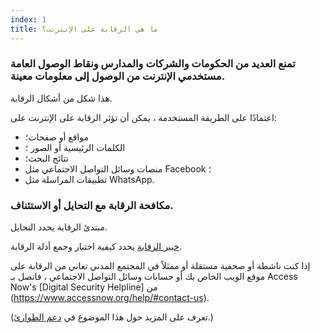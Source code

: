```yaml
---
index: 1
title: ما هي الرقابة على الإنترنت؟
---
```

### تمنع العديد من الحكومات والشركات والمدارس ونقاط الوصول العامة مستخدمي الإنترنت من الوصول إلى معلومات معينة.

هذا شكل من أشكال الرقابة.

اعتمادًا على الطريقة المستخدمة ، يمكن أن تؤثر الرقابة على الإنترنت على:

*   مواقع أو صفحات؛
*   الكلمات الرئيسية أو الصور ؛
*   نتائج البحث؛
*   منصات وسائل التواصل الاجتماعي مثل Facebook ؛
*   تطبيقات المراسلة مثل WhatsApp.

### مكافحة الرقابة مع التحايل أو الاستئناف.

مبتدئ الرقابة يحدد التحايل.

[خبير الرقابة](umbrella://communications/censorship/expert) يحدد كيفية اختبار وجمع أدلة الرقابة.

إذا كنت ناشطة أو صحفية مستقلة أو ممثلاً في المجتمع المدني تعاني من الرقابة على موقع الويب الخاص بك أو حسابات وسائل التواصل الاجتماعي ، فاتصل بـ Access Now's [Digital Security Helpline] من (https://www.accessnow.org/help/#contact-us).

(تعرف على المزيد حول هذا الموضوع في [دعم الطوارئ](umbrella://emergency-support).)
